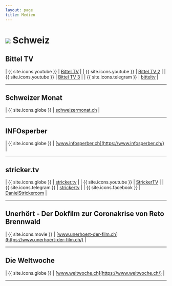 ```yaml
---
layout: page
title: Medien
---
```


# <img src="{{site.baseurl}}/assets/img/flaggen/ch.png"> Schweiz

## Bittel TV

| {{ site.icons.youtube }}  | [Bittel TV](https://www.youtube.com/c/BITTELTV) |
| {{ site.icons.youtube }}  | [Bittel TV 2](https://www.youtube.com/channel/UCHfqgvjntX8kXYOl08j2pAg) |
| {{ site.icons.youtube }}  | [Bittel TV 3](https://www.youtube.com/channel/UClg3R88fje-5MLDrFvly_Lw) |
| {{ site.icons.telegram }} | [bitteltv](https://t.me/bitteltv) |

---

## Schweizer Monat

| {{ site.icons.globe }}    | [schweizermonat.ch](https://schweizermonat.ch/) |

---

## INFOsperber

| {{ site.icons.globe }}    | [www.infosperber.ch](https://www.infosperber.ch/) |

---

## stricker.tv

| {{ site.icons.globe }}    | [stricker.tv](https://www.stricker.tv/) |
| {{ site.icons.youtube }}  | [StrickerTV](https://www.youtube.com/channel/UC4b0Zc5gTZqupfe0Twh-6RA) |
| {{ site.icons.telegram }} | [strickertv](https://t.me/strickertv) |
| {{ site.icons.facebook }} | [DanielStrickercom](https://www.facebook.com/DanielStrickercom) |

---

## Unerhört - Der Dokfilm zur Coronakrise von Reto Brennwald

| {{ site.icons.movie }}    | [www.unerhoert-der-film.ch](https://www.unerhoert-der-film.ch/) |

---

## Die Weltwoche

| {{ site.icons.globe }}    | [www.weltwoche.ch](https://www.weltwoche.ch/) |

---
